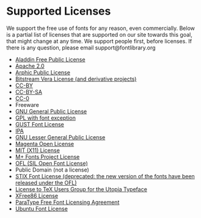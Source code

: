 <h1>Supported Licenses</h1>

<p>We support the free use of fonts for any reason, even commercially. Below is a partial list of licenses that are supported on our site towards this goal, that might change at any time. We support people first, before licenses. If there is any question, please email support@fontlibrary.org</p>

<ul>

<li><a href="http://pages.cs.wisc.edu/~ghost/doc/AFPL/6.01/Public.htm">Aladdin Free Public License</a>
<li><a href="http://www.apache.org/licenses/LICENSE-2.0">Apache 2.0</a>
<li><a href="http://ftp.gnu.org/gnu/non-gnu/chinese-fonts-truetype/LICENSE">Arphic Public License</a>
<li><a href="http://dejavu-fonts.org/wiki/License">Bitstream Vera License (and derivative projects)</a>
<li><a href="http://creativecommons.org/licenses/by/3.0/">CC-BY</a>
<li><a href="http://creativecommons.org/licenses/by-sa/3.0/">CC-BY-SA</a>
<li><a href="http://creativecommons.org/publicdomain/zero/1.0/">CC-0</a>
<li>Freeware</a>
<li><a href="http://www.gnu.org/copyleft/gpl.html">GNU General Public License</a>
<li><a href="http://www.gnu.org/copyleft/gpl.html">GPL with font exception</a>
<li><a href="http://tug.org/fonts/licenses/GUST-FONT-LICENSE.txt">GUST Font License</a>
<li><a href="http://opensource.org/licenses/ipafont.html">IPA</a>
<li><a href="http://www.gnu.org/licenses/lgpl.html">GNU Lesser General Public License</a>
<li><a href="http://www.ellak.gr/fonts/mgopen/index.en.html">Magenta Open License</a>
<li><a href="http://www.opensource.org/licenses/mit-license.php">MIT (X11) License</a>
<li><a href="http://mplus-fonts.sourceforge.jp/webfonts/index-en.html#license">M+ Fonts Project License</a>
<li><a href="http://scripts.sil.org/OFL">OFL (SIL Open Font License)</a>
<li>Public Domain (not a license)</a>
<li><a href="http://www.aip.org/stixfonts/news.html">STIX Font License (deprecated: the new version of the fonts have been released under the OFL)</a>
<li><a href="http://tug.org/fonts/utopia/LICENSE-utopia.txt">License to TeX Users Group for the Utopia Typeface</a>
<li><a href="http://www.xfree86.org/legal/licenses.html">XFree86 License</a>
<li><a href="http://www.paratype.com/public/pt_openlicense_eng.asp">ParaType Free Font Licensing Agreement</a>
<li><a href="http://font.ubuntu.com/ufl/ubuntu-font-licence-1.0.txt">Ubuntu Font License</a>
</ul>
